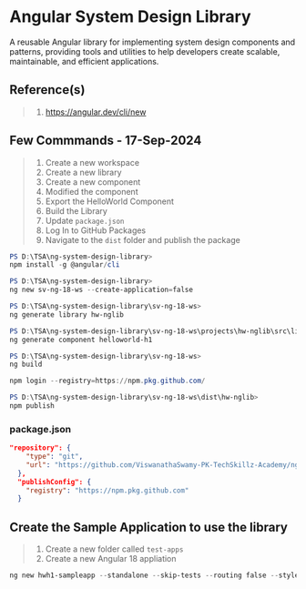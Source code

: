 # Angular System Design Library

A reusable Angular library for implementing system design components and patterns, providing tools and utilities to help developers create scalable, maintainable, and efficient applications.

## Reference(s)

> 1. <https://angular.dev/cli/new>

## Few Commmands - 17-Sep-2024

> 1. Create a new workspace
> 1. Create a new library
> 1. Create a new component
> 1. Modified the component
> 1. Export the HelloWorld Component
> 1. Build the Library
> 1. Update `package.json`
> 1. Log In to GitHub Packages
> 1. Navigate to the `dist` folder and publish the package

```powershell
PS D:\TSA\ng-system-design-library>
npm install -g @angular/cli

PS D:\TSA\ng-system-design-library>
ng new sv-ng-18-ws --create-application=false

PS D:\TSA\ng-system-design-library\sv-ng-18-ws>
ng generate library hw-nglib

PS D:\TSA\ng-system-design-library\sv-ng-18-ws\projects\hw-nglib\src\lib>
ng generate component helloworld-h1

PS D:\TSA\ng-system-design-library\sv-ng-18-ws>
ng build

npm login --registry=https://npm.pkg.github.com/

PS D:\TSA\ng-system-design-library\sv-ng-18-ws\dist\hw-nglib>
npm publish
```

### package.json

```json
"repository": {
    "type": "git",
    "url": "https://github.com/ViswanathaSwamy-PK-TechSkillz-Academy/ng-hello-world-lib.git"
  },
  "publishConfig": {
    "registry": "https://npm.pkg.github.com"
  }
```

## Create the Sample Application to use the library

> 1. Create a new folder called `test-apps`
> 1. Create a new Angular 18 appliation

```powershell
ng new hwh1-sampleapp --standalone --skip-tests --routing false --style css
```
